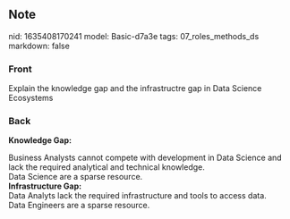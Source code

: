 ## Note
nid: 1635408170241
model: Basic-d7a3e
tags: 07_roles_methods_ds
markdown: false

### Front
Explain the knowledge gap and the infrastructre gap in Data Science Ecosystems

### Back
<b>Knowledge Gap:</b>
<div>
  Business Analysts cannot compete with development in Data Science
  and lack the required analytical and technical knowledge.
</div>
<div>
  Data Science are a sparse resource.
</div>
<div>
  <b>Infrastructure Gap:</b>
</div>
<div>
  Data Analyts lack the required infrastructure and tools to access
  data.
</div>
<div>
  Data Engineers are a sparse resource.
</div>
